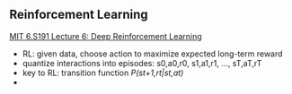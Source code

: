 ## Reinforcement Learning


[MIT 6.S191 Lecture 6: Deep Reinforcement Learning ](https://www.youtube.com/watch?v=xWe58WGWmlk&index=4&list=PLkkuNyzb8LmxFutYuPA7B4oiMn6cjD6Rs)
* RL: given data, choose action to maximize expected long-term reward
* quantize interactions into episodes: s0,a0,r0, s1,a1,r1, ..., sT,aT,rT
* key to RL: transition function *P(st+1,rt|st,at)*
* 


